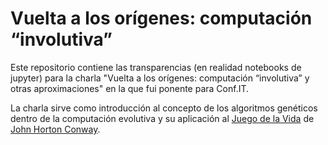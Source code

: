 # Vuelta a los orígenes: computación “involutiva”

Este repositorio contiene las transparencias (en realidad notebooks de jupyter) para la charla "Vuelta a los orígenes: computación “involutiva” y otras aproximaciones" en la que fui ponente para Conf.IT.

La charla sirve como introducción al concepto de los algoritmos genéticos dentro de la computación evolutiva y su aplicación al [Juego de la Vida](https://www.conwaylife.com/wiki/Main_Page) de [John Horton Conway](https://es.wikipedia.org/wiki/John_Horton_Conway).

